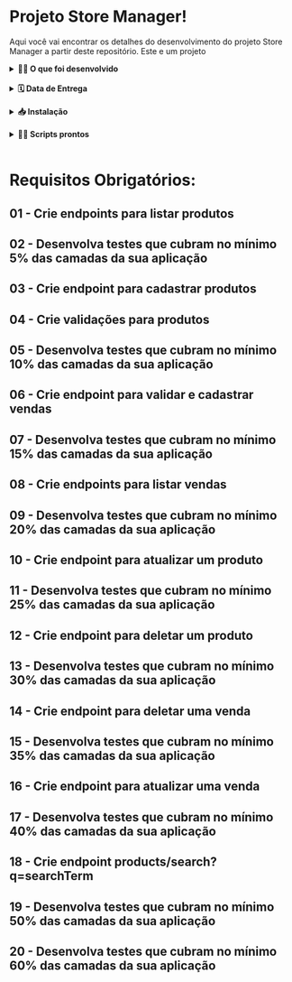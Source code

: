 # Projeto Store Manager!

Aqui você vai encontrar os detalhes do desenvolvimento do projeto Store Manager a partir deste repositório.
Este e um projeto 
<br />
<details>
<summary><strong>👨‍💻 O que foi desenvolvido</strong></summary>
<br />
Desenolvi a minha primeira API utilizando a arquitetura MSC (model-service-controller)!

A API construída é um sistema de gerenciamento de vendas no formato dropshipping em que e possível criar, visualizar, deletar e atualizar produtos e vendas. Utilizei o banco de dados MySQL para a gestão de dados. Além disso, a API e RESTful.

- A pessoa usuária, independente de cadastro, deve conseguir:

  - Adicionar, ler, deletar e atualizar produtos;
  - Enviar vendas para o sistema e essas vendas devem validar se o produto em questão existe;
  - Ler, deletar e atualizar vendas.

<br />

- Para todos os endpoints:

  - Caso o recurso não seja encontrado, aconteça um erro ou haja dados inválidos na requisição, a API deve retornar o status HTTP adequado com o body `{ message: <mensagem de erro> }`;
  - Os endpoints sempre retornam uma resposta, havendo sucesso nas operações ou não;
  - Os endpoints sempre retornam os códigos de status corretos _(recurso criado, erro de validação, autorização, etc)_.
  - Usei os verbos HTTP adequados para cada operação;
  - Agrupei e padronizei as URL em cada recurso;

</details>
<br />

<details>
<summary><strong>🗓 Data de Entrega</strong></summary>

- Este foi um projeto individual
- Foram `5` dias de projeto

</details>
<br />

<details>
<summary><strong>📥 Instalação</strong></summary>
  
1. Clone o repositório

- `git clone git@github.com:lucascbb/store-manager.git`;

- Entre na pasta do repositório que você acabou de clonar:
  - `cd store-manager`

2. Instale as dependências [**Caso existam**]

- `npm install`

</details>
<br />

<details>
<summary><strong>🧑‍💻 Scripts prontos</strong></summary>

- Criar o banco de dados e gerar as tabelas:

```sh
  npm run migration
```

- Limpar e popular o banco de dados:

```sh
  npm run seed
```

- Iniciar o servidor Node:

```sh
  npm start
```

- Iniciar o servidor Node com nodemon:

```sh
  npm run debug
```

- Executar os testes avaliativos da Trybe:

```sh
  npm test
```

- Executar os testes de unidade escritos por você:

```sh
  npm run test:mocha
```

- Executar o linter:

```sh
  npm run lint
```
</details>
</details>

<br />

# Requisitos Obrigatórios:

## 01 - Crie endpoints para listar produtos

## 02 - Desenvolva testes que cubram no mínimo 5% das camadas da sua aplicação

## 03 - Crie endpoint para cadastrar produtos

## 04 - Crie validações para produtos

## 05 - Desenvolva testes que cubram no mínimo 10% das camadas da sua aplicação

## 06 - Crie endpoint para validar e cadastrar vendas

## 07 - Desenvolva testes que cubram no mínimo 15% das camadas da sua aplicação

## 08 - Crie endpoints para listar vendas

## 09 - Desenvolva testes que cubram no mínimo 20% das camadas da sua aplicação

## 10 - Crie endpoint para atualizar um produto

## 11 - Desenvolva testes que cubram no mínimo 25% das camadas da sua aplicação

## 12 - Crie endpoint para deletar um produto

## 13 - Desenvolva testes que cubram no mínimo 30% das camadas da sua aplicação

## 14 - Crie endpoint para deletar uma venda

## 15 - Desenvolva testes que cubram no mínimo 35% das camadas da sua aplicação

## 16 - Crie endpoint para atualizar uma venda

## 17 - Desenvolva testes que cubram no mínimo 40% das camadas da sua aplicação

## 18 - Crie endpoint products/search?q=searchTerm

## 19 - Desenvolva testes que cubram no mínimo 50% das camadas da sua aplicação

## 20 - Desenvolva testes que cubram no mínimo 60% das camadas da sua aplicação
<br>

</details>
